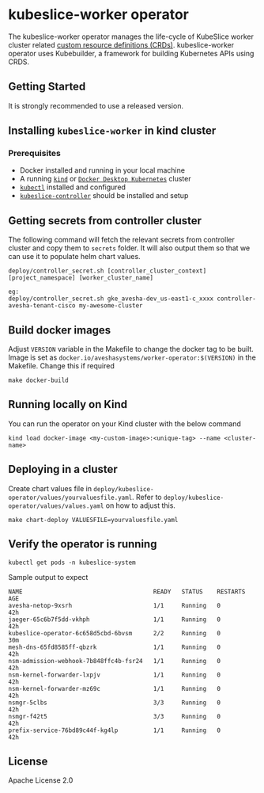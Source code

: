 # kubeslice-worker operator

The kubeslice-worker operator manages the life-cycle of KubeSlice worker cluster related [custom resource definitions (CRDs)](https://kubernetes.io/docs/tasks/access-kubernetes-api/extend-api-custom-resource-definitions).
kubeslice-worker operator uses Kubebuilder, a framework for building Kubernetes APIs using CRDS.

## Getting Started

It is strongly recommended to use a released version.

## Installing `kubeslice-worker` in kind cluster

### Prerequisites

* Docker installed and running in your local machine
* A running [`kind`](https://kind.sigs.k8s.io/) or [`Docker Desktop Kubernetes`](https://docs.docker.com/desktop/kubernetes/)
  cluster
* [`kubectl`](https://kubernetes.io/docs/tasks/tools/) installed and configured
* [`kubeslice-controller`](https://github.com/kubeslice/kubeslice-controller) should be installed and setup

## Getting secrets from controller cluster

The following command will fetch the relevant secrets from controller cluster
and copy them to `secrets` folder. It will also output them so that we
can use it to populate helm chart values.

```
deploy/controller_secret.sh [controller_cluster_context] [project_namespace] [worker_cluster_name]

eg:
deploy/controller_secret.sh gke_avesha-dev_us-east1-c_xxxx controller-avesha-tenant-cisco my-awesome-cluster
```

## Build docker images

Adjust `VERSION` variable in the Makefile to change the docker tag to be built.
Image is set as `docker.io/aveshasystems/worker-operator:$(VERSION)` in the Makefile. Change this if required

```
make docker-build
```

## Running locally on Kind

You can run the operator on your Kind cluster with the below command

```
kind load docker-image <my-custom-image>:<unique-tag> --name <cluster-name>
```
## Deploying in a cluster

Create chart values file in `deploy/kubeslice-operator/values/yourvaluesfile.yaml`.
Refer to `deploy/kubeslice-operator/values/values.yaml` on how to adjust this.

```
make chart-deploy VALUESFILE=yourvaluesfile.yaml
```

## Verify the operator is running

```
kubectl get pods -n kubeslice-system
```

Sample output to expect

```
NAME                                     READY   STATUS    RESTARTS   AGE
avesha-netop-9xsrh                       1/1     Running   0          42h
jaeger-65c6b7f5dd-vkhph                  1/1     Running   0          42h
kubeslice-operator-6c658d5cbd-6bvsm      2/2     Running   0          30m
mesh-dns-65fd8585ff-qbzrk                1/1     Running   0          42h
nsm-admission-webhook-7b848ffc4b-fsr24   1/1     Running   0          42h
nsm-kernel-forwarder-lxpjv               1/1     Running   0          42h
nsm-kernel-forwarder-mz69c               1/1     Running   0          42h
nsmgr-5clbs                              3/3     Running   0          42h
nsmgr-f42t5                              3/3     Running   0          42h
prefix-service-76bd89c44f-kg4lp          1/1     Running   0          42h
```

## License

Apache License 2.0
